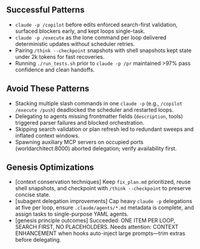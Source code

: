 ## Successful Patterns
- `claude -p /copilot` before edits enforced search-first validation, surfaced blockers early, and kept loops single-task.
- `claude -p /execute` as the lone command per loop delivered deterministic updates without scheduler retries.
- Pairing `/think --checkpoint` snapshots with shell snapshots kept state under 2k tokens for fast recoveries.
- Running `./run_tests.sh` prior to `claude -p /pr` maintained >97% pass confidence and clean handoffs.

## Avoid These Patterns
- Stacking multiple slash commands in one `claude -p` (e.g., `/copilot /execute /push`) deadlocked the scheduler and restarted loops.
- Delegating to agents missing frontmatter fields (`description`, tools) triggered parser failures and blocked orchestration.
- Skipping search validation or plan refresh led to redundant sweeps and inflated context windows.
- Spawning auxiliary MCP servers on occupied ports (worldarchitect:8000) aborted delegation; verify availability first.

## Genesis Optimizations
- [context conservation techniques] Keep `fix_plan.md` prioritized, reuse shell snapshots, and checkpoint with `/think --checkpoint` to preserve concise state.
- [subagent delegation improvements] Cap heavy `claude -p` delegations at five per loop, ensure `.claude/agents/*.md` metadata is complete, and assign tasks to single-purpose YAML agents.
- [genesis principle outcomes] Succeeded: ONE ITEM PER LOOP, SEARCH FIRST, NO PLACEHOLDERS. Needs attention: CONTEXT ENHANCEMENT when hooks auto-inject large prompts—trim extras before delegating.
